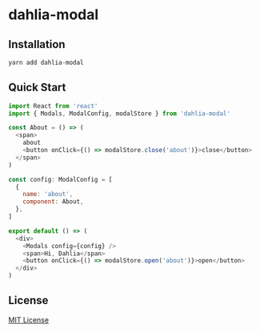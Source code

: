 # dahlia-modal

## Installation

```bash
yarn add dahlia-modal
```

## Quick Start

```js
import React from 'react'
import { Modals, ModalConfig, modalStore } from 'dahlia-modal'

const About = () => (
  <span>
    about
    <button onClick={() => modalStore.close('about')}>close</button>
  </span>
)

const config: ModalConfig = [
  {
    name: 'about',
    component: About,
  },
]

export default () => (
  <div>
    <Modals config={config} />
    <span>Hi, Dahlia</span>
    <button onClick={() => modalStore.open('about')}>open</button>
  </div>
)
```

## License

[MIT License](https://github.com/forsigner/dahlia/blob/master/LICENSE)
